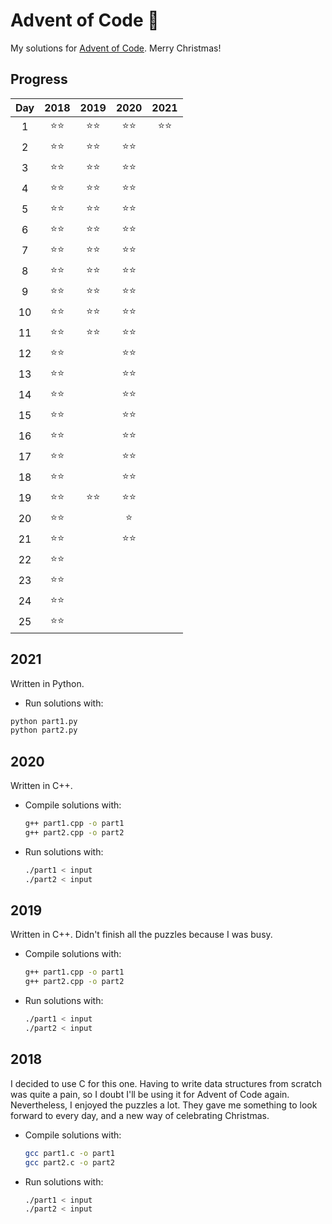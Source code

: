 # Advent of Code 🎄
My solutions for [Advent of Code](https://adventofcode.com/). Merry Christmas!


## Progress
| Day | 2018 | 2019 | 2020 | 2021 |
|:---:|:----:|:----:|:----:|:----:|
| 1   |  ⭐⭐  |  ⭐⭐  |  ⭐⭐  |  ⭐⭐  |
| 2   |  ⭐⭐  |  ⭐⭐  |  ⭐⭐  |      |
| 3   |  ⭐⭐  |  ⭐⭐  |  ⭐⭐  |      |
| 4   |  ⭐⭐  |  ⭐⭐  |  ⭐⭐  |      |
| 5   |  ⭐⭐  |  ⭐⭐  |  ⭐⭐  |      |
| 6   |  ⭐⭐  |  ⭐⭐  |  ⭐⭐  |      |
| 7   |  ⭐⭐  |  ⭐⭐  |  ⭐⭐  |      |
| 8   |  ⭐⭐  |  ⭐⭐  |  ⭐⭐  |      |
| 9   |  ⭐⭐  |  ⭐⭐  |  ⭐⭐  |      |
| 10  |  ⭐⭐  |  ⭐⭐  |  ⭐⭐  |      |
| 11  |  ⭐⭐  |  ⭐⭐  |  ⭐⭐  |      |
| 12  |  ⭐⭐  |      |  ⭐⭐  |      |
| 13  |  ⭐⭐  |      |  ⭐⭐  |      |
| 14  |  ⭐⭐  |      |  ⭐⭐  |      |
| 15  |  ⭐⭐  |      |  ⭐⭐  |      |
| 16  |  ⭐⭐  |      |  ⭐⭐  |      |
| 17  |  ⭐⭐  |      |  ⭐⭐  |      |
| 18  |  ⭐⭐  |      |  ⭐⭐  |      |
| 19  |  ⭐⭐  |  ⭐⭐  |  ⭐⭐  |      |
| 20  |  ⭐⭐  |      |  ⭐   |      |
| 21  |  ⭐⭐  |      |  ⭐⭐  |      |
| 22  |  ⭐⭐  |      |      |      |
| 23  |  ⭐⭐  |      |      |      |
| 24  |  ⭐⭐  |      |      |      |
| 25  |  ⭐⭐  |      |      |      |


## 2021

Written in Python.

* Run solutions with:
```bash
python part1.py
python part2.py
```


## 2020

Written in C++.

* Compile solutions with:
	```bash
	g++ part1.cpp -o part1
	g++ part2.cpp -o part2
	```
* Run solutions with:
	```bash
	./part1 < input
	./part2 < input
	```


## 2019

Written in C++. Didn't finish all the puzzles because I was busy.

* Compile solutions with:
	```bash
	g++ part1.cpp -o part1
	g++ part2.cpp -o part2
	```
* Run solutions with:
	```bash
	./part1 < input
	./part2 < input
	```


## 2018

I decided to use C for this one. Having to write data structures from scratch was quite a pain, so I doubt I'll be using it for Advent of Code again.
Nevertheless, I enjoyed the puzzles a lot. They gave me something to look forward to every day, and a new way of celebrating Christmas.

* Compile solutions with:
	```bash
	gcc part1.c -o part1
	gcc part2.c -o part2
	```
* Run solutions with:
	```bash
	./part1 < input
	./part2 < input
	```
